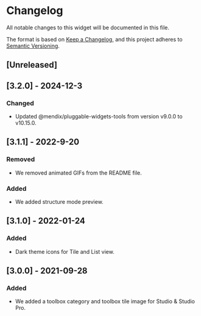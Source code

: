 # Changelog

All notable changes to this widget will be documented in this file.

The format is based on [Keep a Changelog](https://keepachangelog.com/en/1.0.0/), and this project adheres to [Semantic Versioning](https://semver.org/spec/v2.0.0.html).

## [Unreleased]

## [3.2.0] - 2024-12-3

### Changed

-   Updated @mendix/pluggable-widgets-tools from version v9.0.0 to v10.15.0.

## [3.1.1] - 2022-9-20

### Removed

-   We removed animated GIFs from the README file.

### Added

-   We added structure mode preview.

## [3.1.0] - 2022-01-24

### Added

-   Dark theme icons for Tile and List view.

## [3.0.0] - 2021-09-28

### Added

-   We added a toolbox category and toolbox tile image for Studio & Studio Pro.
